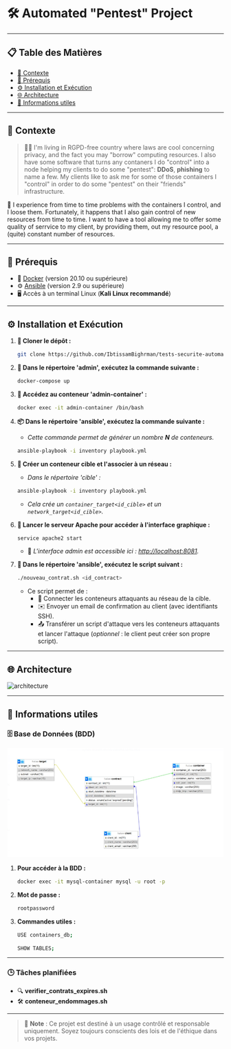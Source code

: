 # 🛠️ **Automated "Pentest" Project**

---

## 📋 **Table des Matières**

- [📜 Contexte](#📜-contexte)
- [🔑 Prérequis](#🔑-prérequis)
- [⚙️ Installation et Exécution](#⚙️-installation-et-exécution)
- [🌐 Architecture](#🌐-architecture)
- [📌 Informations utiles](#📌-informations-utiles)

---

## 📜 **Contexte**

> 🕵️‍♂️ I'm living in RGPD-free country where laws are cool concerning privacy,  and  the fact you may "borrow" computing resources. I also have some software that turns any contaners I do "control" into a node helping my clients to do some "pentest": **DDoS**, **phishing** to name a few. My clients like to ask me for some of those containers I "control" in order to do some "pentest" on their "friends" infrastructure. 

🔧 I experience from time to time problems with the containers I control, and I loose them. Fortunately, it happens that I also gain control of new resources from time to time. I  want to have a tool allowing me to offer some quality of serrvice to my client, by providing them, out my resource pool, a (quite) constant number of resources. 

---

## 🔑 **Prérequis**

- 🐳 [Docker](https://docs.docker.com/get-docker/) (version 20.10 ou supérieure)
- ⚙️ [Ansible](https://docs.ansible.com/ansible/latest/installation_guide/intro_install.html) (version 2.9 ou supérieure)
- 🖥️ Accès à un terminal Linux (**Kali Linux recommandé**)

---

## ⚙️ **Installation et Exécution**

1. **📂 Cloner le dépôt :**
   ```bash
   git clone https://github.com/IbtissamBighrman/tests-securite-automatises.git
   ```

2. **📂 Dans le répertoire 'admin', exécutez la commande suivante :**
   ```bash
   docker-compose up
   ```

3. **🔗 Accédez au conteneur 'admin-container' :**
   ```bash
   docker exec -it admin-container /bin/bash
   ```

4. **📦 Dans le répertoire 'ansible', exécutez la commande suivante :**
   - *Cette commande permet de générer un nombre **N** de conteneurs.*
   ```bash
   ansible-playbook -i inventory playbook.yml
   ```

5. **🎯 Créer un conteneur cible et l'associer à un réseau :**
   - *Dans le répertoire 'cible' :*
   ```bash
   ansible-playbook -i inventory playbook.yml
   ```
   - *Cela crée un `container_target<id_cible>` et un `network_target<id_cible>`.*

6. **🚀 Lancer le serveur Apache pour accéder à l'interface graphique :**
   ```bash
   service apache2 start
   ```
   - 🔗 *L'interface admin est accessible ici : [http://localhost:8081](http://localhost:8081).*

7. **📜 Dans le répertoire 'ansible', exécutez le script suivant :**
   ```bash
   ./nouveau_contrat.sh <id_contract>
   ```
   - Ce script permet de :
     - 🔗 Connecter les conteneurs attaquants au réseau de la cible.
     - ✉️ Envoyer un email de confirmation au client (avec identifiants SSH).
     - 📤 Transférer un script d'attaque vers les conteneurs attaquants et lancer l'attaque (*optionnel* : le client peut créer son propre script).

---

## 🌐 **Architecture**

![architecture](./img/shema_architecture.png)

---

## 📌 **Informations utiles**

### 🗄️ **Base de Données (BDD)**

![bdd](./img/bdd.png)

1. **Pour accéder à la BDD :**
   ```bash
   docker exec -it mysql-container mysql -u root -p
   ```

2. **Mot de passe :**
   ```bash
   rootpassword
   ```

3. **Commandes utiles :**
   ```bash
   USE containers_db;
   ```

   ```bash
   SHOW TABLES;
   ```

---

### 🕒 **Tâches planifiées**

- 🔍 **verifier_contrats_expires.sh**  
- 🛠️ **conteneur_endommages.sh**

---

> 📝 **Note** : Ce projet est destiné à un usage contrôlé et responsable uniquement. Soyez toujours conscients des lois et de l'éthique dans vos projets.
